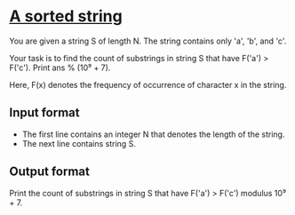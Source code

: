 # [A sorted string][link]

You are given a string S of length N. The string contains only 'a', 'b', and 'c'.

Your task is to find the count of substrings in string S that have F('a') > F('c'). Print ans % (10⁹ + 7).

Here, F(x) denotes the frequency of occurrence of character x in the string.

## Input format

- The first line contains an integer N that denotes the length of the string.
- The next line contains string S.

## Output format

Print the count of substrings in string S that have F('a') > F('c') modulus 10⁹ + 7.

[link]: https://www.hackerearth.com/practice/data-structures/advanced-data-structures/fenwick-binary-indexed-trees/practice-problems/algorithm/sorted-string-3-a95dada3/

